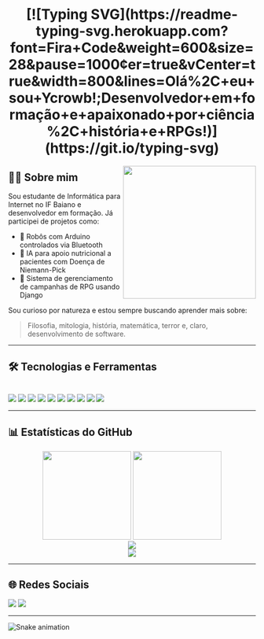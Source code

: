 <!-- Banner animado de boas-vindas -->
<h1 align="center">[![Typing SVG](https://readme-typing-svg.herokuapp.com?font=Fira+Code&weight=600&size=28&pause=1000&center=true&vCenter=true&width=800&lines=Olá%2C+eu+sou+Ycrowb!;Desenvolvedor+em+formação+e+apaixonado+por+ciência%2C+história+e+RPGs!)](https://git.io/typing-svg)</h1>

<img align="right" src="https://media.giphy.com/media/RbDKaczqWovIugyJmW/giphy.gif" width="270" />

## 👨‍💻 Sobre mim
Sou estudante de Informática para Internet no IF Baiano e desenvolvedor em formação. Já participei de projetos como:
- 🤖 Robôs com Arduino controlados via Bluetooth
- 🍲 IA para apoio nutricional a pacientes com Doença de Niemann-Pick
- 🐉 Sistema de gerenciamento de campanhas de RPG usando Django

Sou curioso por natureza e estou sempre buscando aprender mais sobre:
> Filosofia, mitologia, história, matemática, terror e, claro, desenvolvimento de software.

---

## 🛠️ Tecnologias e Ferramentas

<div style="display: inline_block"><br>
  <img src="https://img.shields.io/badge/Python-3670A0?style=for-the-badge&logo=python&logoColor=ffdd54"/>
  <img src="https://img.shields.io/badge/Django-092E20?style=for-the-badge&logo=django&logoColor=white"/>
  <img src="https://img.shields.io/badge/HTML5-E34F26?style=for-the-badge&logo=html5&logoColor=white"/>
  <img src="https://img.shields.io/badge/CSS3-1572B6?style=for-the-badge&logo=css3&logoColor=white"/>
  <img src="https://img.shields.io/badge/JavaScript-F7DF1E?style=for-the-badge&logo=javascript&logoColor=black"/>
  <img src="https://img.shields.io/badge/PHP-777BB4?style=for-the-badge&logo=php&logoColor=white"/>
  <img src="https://img.shields.io/badge/MySQL-005C84?style=for-the-badge&logo=mysql&logoColor=white"/>
  <img src="https://img.shields.io/badge/C%2B%2B-00599C?style=for-the-badge&logo=c%2B%2B&logoColor=white"/>
  <img src="https://img.shields.io/badge/Figma-F24E1E?style=for-the-badge&logo=figma&logoColor=white"/>
  <img src="https://img.shields.io/badge/Canva-00C4CC?style=for-the-badge&logo=canva&logoColor=white"/>
</div>

---

## 📊 Estatísticas do GitHub

<div align="center">
  <img height="180em" src="https://github-readme-stats.vercel.app/api?username=SEU_USUARIO&show_icons=true&theme=tokyonight&include_all_commits=true&count_private=true"/>
  <img height="180em" src="https://github-readme-stats.vercel.app/api/top-langs/?username=SEU_USUARIO&layout=compact&langs_count=6&theme=tokyonight"/>
  <br>
  <img src="https://github-readme-activity-graph.vercel.app/graph?username=SEU_USUARIO&bg_color=0d1117&color=9e4c98&line=9e4c98&point=403d3d&area=true&hide_border=true" />
  <br>
  <img src="https://streak-stats.demolab.com?user=SEU_USUARIO&theme=tokyonight&hide_border=true"/>
</div>

---

## 🌐 Redes Sociais

<div>
  <a href="https://instagram.com/SEU_INSTAGRAM" target="_blank"><img src="https://img.shields.io/badge/-Instagram-%23E4405F?style=for-the-badge&logo=instagram&logoColor=white"/></a>
  <a href="mailto:SEU_EMAIL"><img src="https://img.shields.io/badge/-Gmail-%23333?style=for-the-badge&logo=gmail&logoColor=white"/></a>
</div>

---

![Snake animation](https://github.com/SEU_USUARIO/SEU_USUARIO/blob/output/github-contribution-grid-snake.svg)
